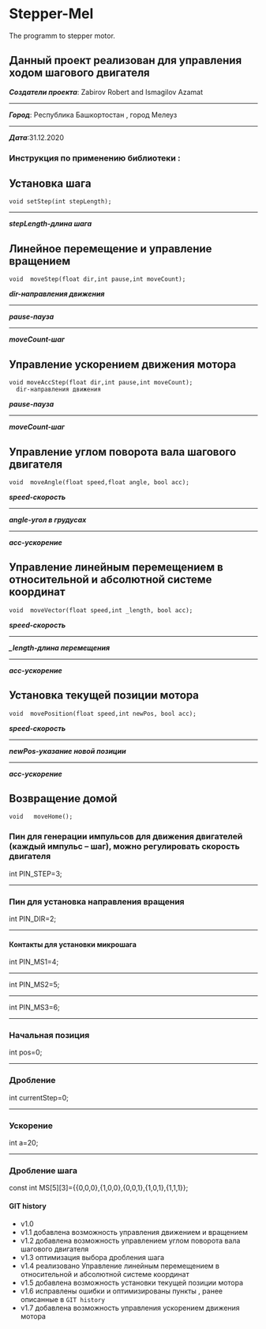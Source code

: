 # Stepper-Mel
The programm to stepper motor.
## Данный проект реализован для управления ходом шагового двигателя 
***Создатели проекта***: Zabirov Robert and Ismagilov Azamat
***
***Город***: Республика Башкортостан , город Мелеуз
***
***Дата***:31.12.2020
 
### Инструкция по применению библиотеки :

## Установка шага
    void setStep(int stepLength); 
***
***stepLength-длина шага***
## Линейное перемещение и управление вращением
	void  moveStep(float dir,int pause,int moveCount); 
   ***dir-направления движения***
   ***
   ***pause-пауза***
   ***
   ***moveCount-шаг***
   
   
  ## Управление ускорением движения мотора
	void moveAccStep(float dir,int pause,int moveCount);
      dir-направления движения 
   ***pause-пауза***
   ***
   ***moveCount-шаг***
   
   
   
  ## Управление углом поворота вала шагового двигателя
	void  moveAngle(float speed,float angle, bool acc); 
   ***speed-скорость***
   ***
   ***angle-угол в грудусах***
   ***
   ***acc-ускорение***
   
   ## Управление линейным перемещением в относительной и абсолютной системе координат
	void  moveVector(float speed,int _length, bool acc); 
   ***speed-скорость*** 
   ***
   ***_length-длина перемещения***
   ***
   ***acc-ускорение***
    
    
   
   ## Установка текущей позиции мотора
	void  movePosition(float speed,int newPos, bool acc); 
   ***speed-скорость*** 
   ***
   ***newPos-указание новой позиции*** 
   ***
   ***acc-ускорение***
   ## Возвращение домой 
	void   moveHome();
   
   
   
 ### Пин для генерации импульсов для движения двигателей (каждый импульс – шаг), можно регулировать скорость двигателя
 int PIN_STEP=3; 
 ***
 ### Пин  для установка направления  вращения
 int PIN_DIR=2; 
 ***
 #### Контакты для установки микрошага
 int PIN_MS1=4; 
 ***
 int PIN_MS2=5;
 ***
 int PIN_MS3=6;
 ***
 ### Начальная позиция
 int pos=0; 
 ***
 ### Дробление
  int currentStep=0; 
 ***
 ### Ускорение
 int a=20; 
 ***
 ### Дробление шага 
  const int MS[5][3]={{0,0,0},{1,0,0},{0,0,1},{1,0,1},{1,1,1}};	
#### GIT history
* v1.0
* v1.1 добавлена возможность управления движением и вращением 
* v1.2 добавлена возможность управлением углом поворота вала шагового двигателя
* v1.3 оптимизация выбора дробления шага
* v1.4 реализовано Управление линейным перемещением в относительной и абсолютной системе координат
* v1.5 добавлена возможность установки текущей позиции мотора 
* v1.6 исправлены ошибки и оптимизированы пункты , ранее описанные в `GIT history`
* v1.7 добавлена возможность управления ускорением движения мотора 


